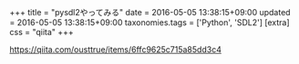 +++
title = "pysdl2やってみる"
date = 2016-05-05 13:38:15+09:00
updated = 2016-05-05 13:38:15+09:00
taxonomies.tags = ['Python', 'SDL2']
[extra]
css = "qiita"
+++

<https://qiita.com/ousttrue/items/6ffc9625c715a85dd3c4>



